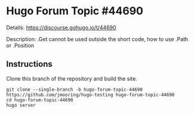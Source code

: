 # Hugo Forum Topic #44690

Details: <https://discourse.gohugo.io/t/44690>

Description: .Get cannot be used outside the short code, how to use .Path or .Position

## Instructions

Clone this branch of the repository and build the site.

```text
git clone --single-branch -b hugo-forum-topic-44690 https://github.com/jmooring/hugo-testing hugo-forum-topic-44690
cd hugo-forum-topic-44690
hugo server
```
